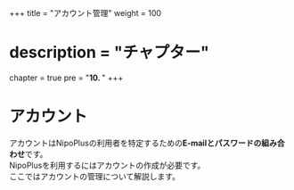 +++
title = "アカウント管理"
weight = 100
# description = "チャプター"
chapter = true
pre = "<b>10. </b>"
+++

# アカウント

アカウントはNipoPlusの利用者を特定するための**E-mailとパスワードの組み合わせ**です。  
NipoPlusを利用するにはアカウントの作成が必要です。  
ここではアカウントの管理について解説します。
